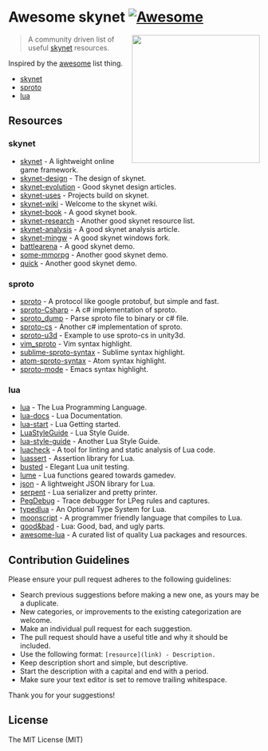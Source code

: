 Awesome skynet [![Awesome](https://cdn.rawgit.com/sindresorhus/awesome/d7305f38d29fed78fa85652e3a63e154dd8e8829/media/badge.svg)](https://github.com/sindresorhus/awesome)
==========================================================================================================================================================================

[<img src="https://github.com/cloudwu/skynet/wiki/image/skynet.png" align="right" width="256">](https://github.com/cloudwu/skynet)

> A community driven list of useful [skynet](https://github.com/cloudwu/skynet) resources.

Inspired by the [awesome](https://github.com/sindresorhus/awesome) list thing.

-	[skynet](#skynet)
-	[sproto](#sproto)
-	[lua](#lua)

Resources
---------

### skynet

-	[skynet](https://github.com/cloudwu/skynet) - A lightweight online game framework.
-	[skynet-design](http://blog.codingnow.com/2012/09/the_design_of_skynet.html) - The design of skynet.
-	[skynet-evolution](http://blog.codingnow.com/eo/skynet) - Good skynet design articles.
-	[skynet-uses](https://github.com/cloudwu/skynet/wiki/Uses) - Projects build on skynet.
-	[skynet-wiki](https://github.com/cloudwu/skynet/wiki) - Welcome to the skynet wiki.
-	[skynet-book](http://forthxu.github.io/talkbox) - A good skynet book.
-	[skynet-research](http://forthxu.com/blog/skynet.html) - Another good skynet resource list.
-	[skynet-analysis](http://blog.csdn.net/xiarendeniao/article/details/38613161) - A good skynet analysis article.
-	[skynet-mingw](https://github.com/dpull/skynet-mingw) - A good skynet windows fork.
-	[battlearena](https://github.com/cloudwu/battlearena) - A good skynet demo.
-	[some-mmorpg](https://github.com/jintiao/some-mmorpg) - Another good skynet demo.
-	[quick](https://github.com/charleeli/quick) - Another good skynet demo.

### sproto

-	[sproto](https://github.com/cloudwu/sproto) - A protocol like google protobuf, but simple and fast.
-	[sproto-Csharp](https://github.com/lvzixun/sproto-Csharp) - A c# implementation of sproto.
-	[sproto_dump](https://github.com/lvzixun/sproto_dump) - Parse sproto file to binary or c# file.
-	[sproto-cs](https://github.com/jintiao/sproto-cs) - Another c# implementation of sproto.
-	[sproto-u3d](https://github.com/jintiao/sproto-u3d) - Example to use sproto-cs in unity3d.
-	[vim_sproto](https://github.com/spin6lock/vim_sproto) - Vim syntax highlight.
-	[sublime-sproto-syntax](https://github.com/lvzixun/sublime-sproto-syntax) - Sublime syntax highlight.
-	[atom-sproto-syntax](https://github.com/m2q1n9/atom-sproto-syntax) - Atom syntax highlight.
-	[sproto-mode](https://github.com/m2q1n9/sproto-mode) - Emacs syntax highlight.

### lua

-	[lua](http://www.lua.org) - The Lua Programming Language.
-	[lua-docs](http://www.lua.org/docs.html) - Lua Documentation.
-	[lua-start](http://www.lua.org/start.html) - Lua Getting started.
-	[LuaStyleGuide](http://lua-users.org/wiki/LuaStyleGuide) - Lua Style Guide.
-	[lua-style-guide](https://github.com/Olivine-Labs/lua-style-guide) - Another Lua Style Guide.
-	[luacheck](https://github.com/mpeterv/luacheck) - A tool for linting and static analysis of Lua code.
-	[luassert](https://github.com/Olivine-Labs/luassert) - Assertion library for Lua.
-	[busted](https://github.com/Olivine-Labs/busted) - Elegant Lua unit testing.
-	[lume](https://github.com/rxi/lume) - Lua functions geared towards gamedev.
-	[json](https://github.com/rxi/json.lua) - A lightweight JSON library for Lua.
-	[serpent](https://github.com/pkulchenko/serpent) - Lua serializer and pretty printer.
-	[PegDebug](https://github.com/pkulchenko/PegDebug) - Trace debugger for LPeg rules and captures.
-	[typedlua](https://github.com/andremm/typedlua) - An Optional Type System for Lua.
-	[moonscript](https://github.com/leafo/moonscript) - A programmer friendly language that compiles to Lua.
-	[good&bad](http://notebook.kulchenko.com/programming/lua-good-different-bad-and-ugly-parts) - Lua: Good, bad, and ugly parts.
-	[awesome-lua](https://github.com/LewisJEllis/awesome-lua) - A curated list of quality Lua packages and resources.

Contribution Guidelines
-----------------------

Please ensure your pull request adheres to the following guidelines:

-	Search previous suggestions before making a new one, as yours may be a duplicate.
-	New categories, or improvements to the existing categorization are welcome.
-	Make an individual pull request for each suggestion.
-	The pull request should have a useful title and why it should be included.
-	Use the following format: `[resource](link) - Description.`
-	Keep description short and simple, but descriptive.
-	Start the description with a capital and end with a period.
-	Make sure your text editor is set to remove trailing whitespace.

Thank you for your suggestions!

License
-------

The MIT License (MIT)
